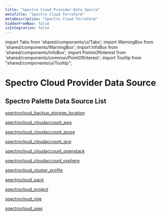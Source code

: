 ```yaml
---
title: "Spectro Cloud Provider-Data Source"
metaTitle: "Spectro Cloud Terraform"
metaDescription: "Spectro Cloud Terraform"
hiddenFromNav: false
isIntegration: false
---
```


import Tabs from 'shared/components/ui/Tabs'; 
import WarningBox from 'shared/components/WarningBox'; 
import InfoBox from 'shared/components/InfoBox'; 
import PointsOfInterest from 'shared/components/common/PointOfInterest'; 
import Tooltip from "shared/components/ui/Tooltip";

# Spectro Cloud Provider Data Source

## Spectro Palette Data Source List

[spectrocloud_backup_storage_location](https://registry.terraform.io/providers/spectrocloud/spectrocloud/latest/docs/data-sources/backup_storage_location)


[spectrocloud_cloudaccount_aws](https://registry.terraform.io/providers/spectrocloud/spectrocloud/latest/docs/data-sources/cloudaccount_aws)


[spectrocloud_cloudaccount_azure](https://registry.terraform.io/providers/spectrocloud/spectrocloud/latest/docs/data-sources/cloudaccount_azure)


[spectrocloud_cloudaccount_gcp](https://registry.terraform.io/providers/spectrocloud/spectrocloud/latest/docs/data-sources/cloudaccount_gcp)

[spectrocloud_cloudaccount_openstack](https://registry.terraform.io/providers/spectrocloud/spectrocloud/latest/docs/data-sources/cloudaccount_openstack)

[spectrocloud_cloudaccount_vsphere](https://registry.terraform.io/providers/spectrocloud/spectrocloud/latest/docs/data-sources/cloudaccount_vsphere)

[spectrocloud_cluster_profile](https://registry.terraform.io/providers/spectrocloud/spectrocloud/latest/docs/data-sources/cluster_profile)

[spectrocloud_pack](https://registry.terraform.io/providers/spectrocloud/spectrocloud/latest/docs/data-sources/pack)

[spectrocloud_project](https://registry.terraform.io/providers/spectrocloud/spectrocloud/latest/docs/data-sources/project)

[spectrocloud_role](https://registry.terraform.io/providers/spectrocloud/spectrocloud/latest/docs/data-sources/role)

[spectrocloud_user](https://registry.terraform.io/providers/spectrocloud/spectrocloud/latest/docs/data-sources/user)



